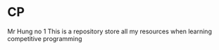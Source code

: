 # CP
Mr Hung no 1
This is a repository store all my resources when learning competitive programming

